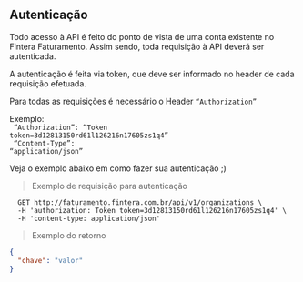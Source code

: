 
## Autenticação

Todo acesso à API é feito do ponto de vista de uma conta existente no Fintera Faturamento. Assim sendo, toda requisição à API deverá ser autenticada.

A autenticação é feita via token, que deve ser informado no header de cada requisição efetuada.

<div class="api-endpoint notice">
  <aside>
    Para todas as requisições é necessário o Header <code>“Authorization”</code>
  </aside>
</div>

Exemplo:<br>
<code>
  “Authorization”: “Token token=3d12813150rd61l126216n17605zs1q4” <br>
  “Content-Type”: “application/json”
</code>
<br>

Veja o exemplo abaixo em como fazer sua autenticação ;)

> Exemplo de requisição para autenticação

```shell
  GET http://faturamento.fintera.com.br/api/v1/organizations \
  -H 'authorization: Token token=3d12813150rd61l126216n17605zs1q4' \
  -H 'content-type: application/json'
```
> Exemplo do retorno

```json
{
  "chave": "valor"
}
```
